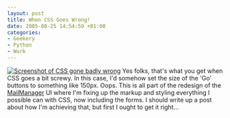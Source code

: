 ```yaml
---
layout: post
title: When CSS Goes Wrong!
date: 2005-08-25 14:54:59 +01:00
categories:
- Geekery
- Python
- Work
---
```

<a href="http://woss.name/wp-content/WhenCSSGoesWrong.png"><img src="http://woss.name/wp-content/thumb-WhenCSSGoesWrong.png" alt="Screenshot of CSS gone badly wrong" class="alignright" /></a> Yes folks, that's what you get when CSS goes a bit screwy.  In this case, I'd somehow set the size of the 'Go' buttons to something like 150px.  Oops.  This is all part of the redesign of the [MailManager](http://www.logicalware.com/) UI where I'm fixing up the markup and styling everything I possible can with CSS, now including the forms.  I should write up a post about how I'm achieving that, but first I ought to get it right...
